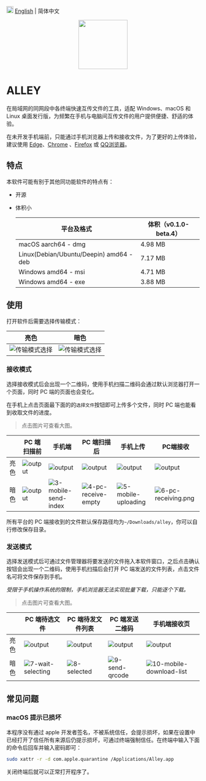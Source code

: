 <img src="https://gw.alipayobjects.com/zos/antfincdn/R8sN%24GNdh6/language.svg" width="18"> [English](./README.en-US.md) | 简体中文

<p align="center"><img height="128" width="128" src="./src-tauri/icons/icon.png" /></p>

# ALLEY

在局域网的同网段中各终端快速互传文件的工具，适配 Windows、macOS 和 Linux 桌面发行版，为频繁在手机与电脑间互传文件的用户提供便捷、舒适的体验。

在未开发手机端前，只能通过手机浏览器上传和接收文件，为了更好的上传体验，建议使用 [Edge](https://play.google.com/store/search?q=edge&c=apps)、[Chrome](https://play.google.com/store/search?q=Chrome&c=apps) 、[Firefox](https://play.google.com/store/apps/details?id=org.mozilla.firefox) 或 [QQ浏览器](https://browser.qq.com/mobile)。

## 特点

本软件可能有别于其他同功能软件的特点有：

- 开源

- 体积小

  | 平台及格式                              | 体积（v0.1.0-beta.4） |
  | --------------------------------------- | --------------------- |
  | macOS aarch64 - dmg                     | 4.98 MB               |
  | Linux(Debian/Ubuntu/Deepin) amd64 - deb | 7.17 MB               |
  | Windows amd64 - msi                     | 4.71 MB               |
  | Windows amd64 - exe                     | 3.88 MB               |

## 使用

打开软件后需要选择传输模式：

| 亮色                                             | 暗色                                            |
| ------------------------------------------------ | ----------------------------------------------- |
| ![传输模式选择](./docs/images/light/1-home.avif) | ![传输模式选择](./docs/images/dark/1-home.avif) |

### 接收模式

选择接收模式后会出现一个二维码，使用手机扫描二维码会通过默认浏览器打开一个页面，同时 PC 端的页面也会变化。

在手机上点击页面最下面的的`选择文件`按钮即可上传多个文件，同时 PC 端也能看到收取文件的进度。

> 点击图片可查看大图。

|      | PC 端扫描前                                          | 手机端                                                       | PC 端扫描后                                                  | 手机上传                                                     | PC端接收                                                     |
| ---- | ---------------------------------------------------- | ------------------------------------------------------------ | ------------------------------------------------------------ | ------------------------------------------------------------ | ------------------------------------------------------------ |
| 亮色 | ![output](./docs/images/light/2-receive-qrcode.avif) | ![output](./docs/images/light/mobile-send-index.avif)        | ![output](./docs/images/light/4-pc-receive-empty.avif)       | ![output](./docs/images/light/5-mobile-uploading.avif)       | ![output](./docs/images/light/6-pc-receiving.avif)           |
| 暗色 | ![output](./docs/images/dark/2-receive-qrcode.avif)  | ![3-mobile-send-index](./docs/images/dark/3-mobile-send-index.avif) | ![4-pc-receive-empty](./docs/images/dark/4-pc-receive-empty.avif) | ![5-mobile-uploading](./docs/images/dark/5-mobile-uploading.avif) | ![6-pc-receiving.png](./docs/images/dark/6-pc-receiving.avif) |

所有平台的 PC 端接收到的文件默认保存路径均为`~/Downloads/alley`，你可以自行修改保存目录。

### 发送模式

选择发送模式后可通过文件管理器将要发送的文件拖入本软件窗口，之后点击确认按钮会出现一个二维码，使用手机扫描后会打开 PC 端发送的文件列表，点击文件名可将文件保存到手机。

_受限于手机操作系统的限制，手机浏览器无法实现批量下载，只能逐个下载。_

> 点击图片可查看大图。

|      | PC 端待选文件                                                | PC 端待发文件列表                                 | PC 端发送二维码                                         | 手机端接收页                                                 |
| ---- | ------------------------------------------------------------ | ------------------------------------------------- | ------------------------------------------------------- | ------------------------------------------------------------ |
| 亮色 | ![output](./docs/images/light/7-wait-selecting.avif)         | ![output](./docs/images/light/8-selected.avif)    | ![output](./docs/images/light/9-send-qrcode.avif)       | ![output](./docs/images/light/mobile-download-list.avif)     |
| 暗色 | ![7-wait-selecting](./docs/images/dark/7-wait-selecting.avif) | ![8-selected](./docs/images/dark/8-selected.avif) | ![9-send-qrcode](./docs/images/dark/9-send-qrcode.avif) | ![10-mobile-download-list](./docs/images/dark/10-mobile-download-list.avif) |

## 常见问题

### macOS 提示已损坏

本程序没有通过 apple 开发者签名，不被系统信任，会提示损坏，如果在设置中已经打开了信任所有来源后仍提示损坏，可通过终端强制信任。在终端中输入下面的命令后回车并输入密码即可：

```bash
sudo xattr -r -d com.apple.quarantine /Applications/Alley.app
```

关闭终端后就可以正常打开程序了。
